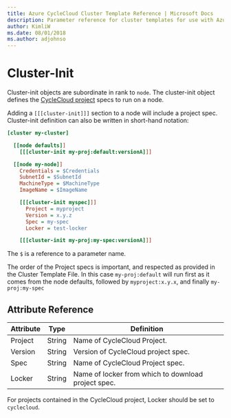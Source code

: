 ```yaml
---
title: Azure CycleCloud Cluster Template Reference | Microsoft Docs
description: Parameter reference for cluster templates for use with Azure CycleCloud
author: KimliW
ms.date: 08/01/2018
ms.author: adjohnso
---
```


# Cluster-Init

Cluster-init objects are subordinate in rank to `node`. The cluster-init object defines the [CycleCloud project](~/projects.md) specs to run on a node.

Adding a `[[[cluster-init]]]` section to a node will include a project spec. Cluster-init definition can also be written in short-hand notation:

``` ini
[cluster my-cluster]

  [[node defaults]]
    [[[cluster-init my-proj:default:versionA]]]

  [[node my-node]]
    Credentials = $Credentials
    SubnetId = $SubnetId
    MachineType = $MachineType
    ImageName = $ImageName

    [[[cluster-init myspec]]]
      Project = myproject
      Version = x.y.z
      Spec = my-spec
      Locker = test-locker

    [[[cluster-init my-proj:my-spec:versionA]]]

```

The `$` is a reference to a parameter name.

The order of the Project specs is important, and respected as provided
in the Cluster Template File. In this case `my-proj:default` will run first as it
comes from the node defaults, followed by `myproject:x.y.x`, and finally `my-proj:my-spec`

## Attribute Reference

Attribute | Type | Definition
------ | ----- | ----------
Project | String | Name of CycleCloud Project.
Version | String | Version of CycleCloud project spec.
Spec | String | Name of CycleCloud Project spec.
Locker | String | Name of locker from which to download project spec.

For projects contained in the CycleCloud project, Locker should be set to `cyclecloud`.